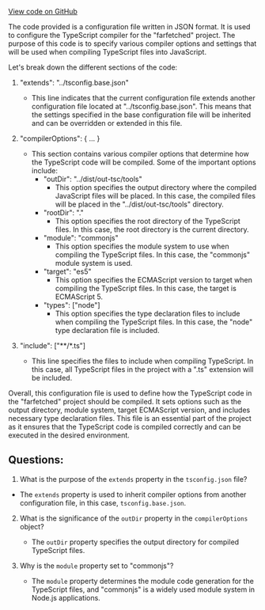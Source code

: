 [View code on GitHub](https://github.com/igorkamyshev/farfetched/tools/tsconfig.tools.json)

The code provided is a configuration file written in JSON format. It is used to configure the TypeScript compiler for the "farfetched" project. The purpose of this code is to specify various compiler options and settings that will be used when compiling TypeScript files into JavaScript.

Let's break down the different sections of the code:

1. "extends": "../tsconfig.base.json"
   - This line indicates that the current configuration file extends another configuration file located at "../tsconfig.base.json". This means that the settings specified in the base configuration file will be inherited and can be overridden or extended in this file.

2. "compilerOptions": { ... }
   - This section contains various compiler options that determine how the TypeScript code will be compiled. Some of the important options include:
     - "outDir": "../dist/out-tsc/tools"
       - This option specifies the output directory where the compiled JavaScript files will be placed. In this case, the compiled files will be placed in the "../dist/out-tsc/tools" directory.
     - "rootDir": "."
       - This option specifies the root directory of the TypeScript files. In this case, the root directory is the current directory.
     - "module": "commonjs"
       - This option specifies the module system to use when compiling the TypeScript files. In this case, the "commonjs" module system is used.
     - "target": "es5"
       - This option specifies the ECMAScript version to target when compiling the TypeScript files. In this case, the target is ECMAScript 5.
     - "types": ["node"]
       - This option specifies the type declaration files to include when compiling the TypeScript files. In this case, the "node" type declaration file is included.

3. "include": ["**/*.ts"]
   - This line specifies the files to include when compiling TypeScript. In this case, all TypeScript files in the project with a ".ts" extension will be included.

Overall, this configuration file is used to define how the TypeScript code in the "farfetched" project should be compiled. It sets options such as the output directory, module system, target ECMAScript version, and includes necessary type declaration files. This file is an essential part of the project as it ensures that the TypeScript code is compiled correctly and can be executed in the desired environment.
## Questions: 
 1. What is the purpose of the `extends` property in the `tsconfig.json` file?
   - The `extends` property is used to inherit compiler options from another configuration file, in this case, `tsconfig.base.json`.

2. What is the significance of the `outDir` property in the `compilerOptions` object?
   - The `outDir` property specifies the output directory for compiled TypeScript files.

3. Why is the `module` property set to "commonjs"?
   - The `module` property determines the module code generation for the TypeScript files, and "commonjs" is a widely used module system in Node.js applications.